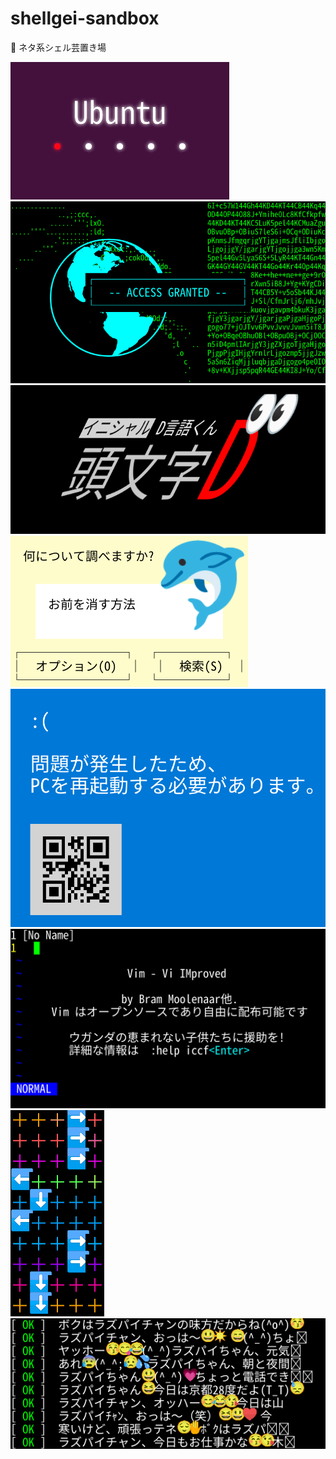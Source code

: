 # shellgei-sandbox

💩 ネタ系シェル芸置き場

<img src="./img/ubuntu-boot.gif" alt="ubuntu"/>
<img src="./img/super-hacker2.png" alt="super-hacker"/>
<img src="./img/initial-d-lang-man.png" alt="d-lang-man"/>
<img src="./img/dolphin.png" alt="dolphin"/>
<img src="./img/windows-blue-screen.png" alt="windows-blue-screen"/>
<img src="./img/vim.png" alt="vim"/>
<img src="./img/unko-otoge.gif" alt="unko-otoge"/>
<img src="./img/ojiberrypi.gif" alt="ojiberrypi"/>

